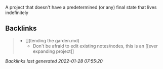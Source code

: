 A project that doesn't have a predetermined (or any) final state that lives indefinitely

## Backlinks

> - [](tending the garden.md)
>   - Don't be afraid to edit existing notes/nodes, this is an [[ever expanding project]]

_Backlinks last generated 2022-01-28 07:55:20_
